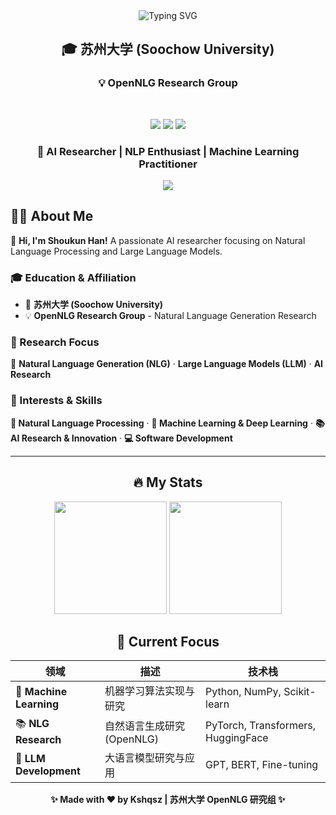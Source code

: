 <div align="center">

<!-- 打字机效果标题 -->
<img src="https://readme-typing-svg.demolab.com?font=Fira+Code&size=32&duration=2800&pause=2000&color=A855F7&center=true&vCenter=true&width=940&lines=Hi+there+👋+I'm+Shoukun+Han;Welcome+to+my+GitHub+Profile!;AI+Researcher+@+Soochow+University" alt="Typing SVG" />

<br/>

<!-- 机构信息 -->
<h2>🎓 苏州大学 (Soochow University)</h2>
<h3>💡 OpenNLG Research Group</h3>

<br/>

<!-- 徽章组 -->
<p>
  <img src="https://img.shields.io/badge/🎓_苏州大学-Soochow_University-blueviolet?style=for-the-badge" />
  <img src="https://img.shields.io/badge/💡_OpenNLG-Research_Group-ff69b4?style=for-the-badge" />
  <img src="https://img.shields.io/badge/Focus-NLG_&_LLM-orange?style=for-the-badge" />
</p>

<!-- 个人简介 -->
<h3>🚀 AI Researcher | NLP Enthusiast | Machine Learning Practitioner</h3>

<!-- 波浪分隔线 -->
<img src="https://raw.githubusercontent.com/andreasbm/readme/master/assets/lines/rainbow.png" />

</div>

## 👨‍💻 About Me

👋 **Hi, I'm Shoukun Han!** A passionate AI researcher focusing on Natural Language Processing and Large Language Models.

### 🎓 Education & Affiliation
- 🏫 **苏州大学 (Soochow University)**
- 💡 **OpenNLG Research Group** - Natural Language Generation Research

### 🔬 Research Focus
🎯 **Natural Language Generation (NLG)** · **Large Language Models (LLM)** · **AI Research**

### 🌟 Interests & Skills
**🤖 Natural Language Processing** · **🧠 Machine Learning & Deep Learning** · **📚 AI Research & Innovation** · **💻 Software Development**

---

<div align="center">

## 🔥 My Stats

<!-- GitHub 统计卡片 -->
<p>
  <img height="180em" src="https://github-readme-stats.vercel.app/api?username=Kshqsz&show_icons=true&theme=tokyonight&include_all_commits=true&count_private=true"/>
  <img height="180em" src="https://github-readme-stats.vercel.app/api/top-langs/?username=Kshqsz&layout=compact&langs_count=8&theme=tokyonight"/>
</p>

## 🎯 Current Focus

<div align="center">

| 领域 | 描述 | 技术栈 |
|------|------|--------|
| 🤖 **Machine Learning** | 机器学习算法实现与研究 | Python, NumPy, Scikit-learn |
| 📚 **NLG Research** | 自然语言生成研究 (OpenNLG) | PyTorch, Transformers, HuggingFace |
| 🧠 **LLM Development** | 大语言模型研究与应用 | GPT, BERT, Fine-tuning |

</div>

**✨ Made with ❤️ by Kshqsz | 苏州大学 OpenNLG 研究组 ✨**

</div>
